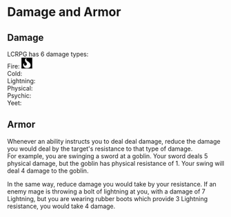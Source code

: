 # Damage and Armor

## Damage

LCRPG has 6 damage types:  
Fire: <img src="./flamer.svg" alt="fire" width="25"/>  
Cold:  
Lightning:   
Physical:  
Psychic:  
Yeet:  

## Armor

Whenever an ability instructs you to deal deal damage, reduce the damage you would deal by the target's resistance to that type of damage.  
For example, you are swinging a sword at a goblin. Your sword deals 5 physical damage, but the goblin has physical resistance of 1. Your swing will deal 4 damage to the goblin.

In the same way, reduce damage you would take by your resistance. If an enemy mage is throwing a bolt of lightning at you, with a damage of 7 Lightning, but you are wearing rubber boots which provide 3 Lightning resistance, you would take 4 damage.

